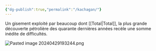 ```yaml
---
{"dg-publish":true,"permalink":"/kachagan/"}
---
```


Un gisement exploité par beaucoup dont [[Total\|Total]], la plus grande découverte pétrolière des quarante dernières années recèle une somme inédite de difficultés.

![Pasted image 20240429193244.png](/img/user/Pasted%20image%2020240429193244.png)
